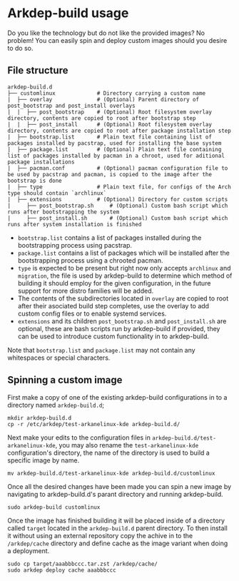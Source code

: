 # Arkdep-build usage

Do you like the technology but do not like the provided images? No problem! You can easily spin and deploy custom images should you desire to do so.

## File structure

```text
arkdep-build.d
├── customlinux			    # Directory carrying a custom name
|  ├── overlay              # (Optional) Parent directory of post_bootstrap and post_install overlays
|  |  ├── post_bootstrap	# (Optional) Root filesystem overlay directory, contents are copied to root after bootstrap step
|  |  ├── post_install  	# (Optional) Root filesystem overlay directory, contents are copied to root after package installation step
|  ├── bootstrap.list	    # Plain text file containing list of packages installed by pacstrap, used for installing the base system
|  ├── package.list		    # (Optional) Plain text file containing list of packages installed by pacman in a chroot, used for aditional package installations
|  ├── pacman.conf		    # (Optional) pacman configuration file to be used by pacstrap and pacman, is copied to the image after the bootstrap is done
|  ├── type         	    # Plain text file, for configs of the Arch type should contain `archlinux`
|  ├── extensions		    # (Optional) Directory for custom scripts
|     ├── post_bootstrap.sh     # (Optional) Custom bash script which runs after bootstrapping the system
|     ├── post_install.sh	    # (Optional) Custom bash script which runs after system installation is finished
```

- `bootstrap.list` contains a list of packages installed during the bootstrapping process using pacstrap.
- `package.list` contains a list of packages which will be installed after the bootstrapping process using a chrooted pacman.
- `type` is expected to be present but right now only accepts `archlinux` and `migration`, the file is used by arkdep-build to determine which method of building it should employ for the given configuration, in the future support for more distro families will be added.
- The contents of the subdirectories located in `overlay` are copied to root after their asociated build step completes, use the overlay to add custom config files or to enable systemd services.
- `extensions` and its children `post_bootstrap.sh` and `post_install.sh` are optional, these are bash scripts run by arkdep-build if provided, they can be used to introduce custom functionality in to arkdep-build.

Note that `bootstrap.list` and `package.list` may not contain any whitespaces or special characters.

## Spinning a custom image
First make a copy of one of the existing arkdep-build configurations in to a directory named `arkdep-build.d`;

```console
mkdir arkdep-build.d
cp -r /etc/arkdep/test-arkanelinux-kde arkdep-build.d/
```

Next make your edits to the configuration files in `arkdep-build.d/test-arkanelinux-kde`, you may also rename the `test-arkanelinux-kde `configuration's directory, the name of the directory is used to build a specific image by name.

```console
mv arkdep-build.d/test-arkanelinux-kde arkdep-build.d/customlinux
```

Once all the desired changes have been made you can spin a new image by navigating to arkdep-build.d's parant directory and running arkdep-build.

```console
sudo arkdep-build customlinux
```

Once the image has finished building it will be placed inside of a directory called `target` located in the `arkdep-build.d` parent directory. To then install it without using an external repository copy the achive in to the `/arkdep/cache` directory and define cache as the image variant when doing a deployment.

```console
sudo cp target/aaabbbccc.tar.zst /arkdep/cache/
sudo arkdep deploy cache aaabbbccc
```
